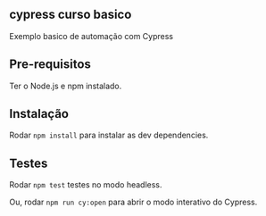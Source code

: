 ## cypress curso basico
Exemplo basico de automação com Cypress

## Pre-requisitos
Ter o Node.js e npm instalado.

## Instalação
Rodar `npm install` para instalar as dev dependencies.

## Testes

Rodar `npm test` testes no modo headless.

Ou, rodar `npm run cy:open` para abrir o modo interativo do Cypress.